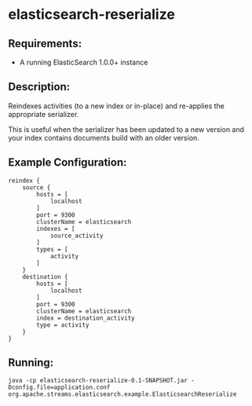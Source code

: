 elasticsearch-reserialize
==============================

Requirements:
-------------
 - A running ElasticSearch 1.0.0+ instance

Description:
------------

Reindexes activities (to a new index or in-place) and re-applies the appropriate serializer.

This is useful when the serializer has been updated to a new version and your index contains documents build with an older version.

Example Configuration:
----------------------

    reindex {
        source {
            hosts = [
                localhost
            ]
            port = 9300
            clusterName = elasticsearch
            indexes = [
                source_activity
            ]
            types = [
                activity
            ]
        }
        destination {
            hosts = [
                localhost
            ]
            port = 9300
            clusterName = elasticsearch
            index = destination_activity
            type = activity
        }
    }

Running:
--------

    java -cp elasticsearch-reserialize-0.1-SNAPSHOT.jar -Dconfig.file=application.conf org.apache.streams.elasticsearch.example.ElasticsearchReserialize

